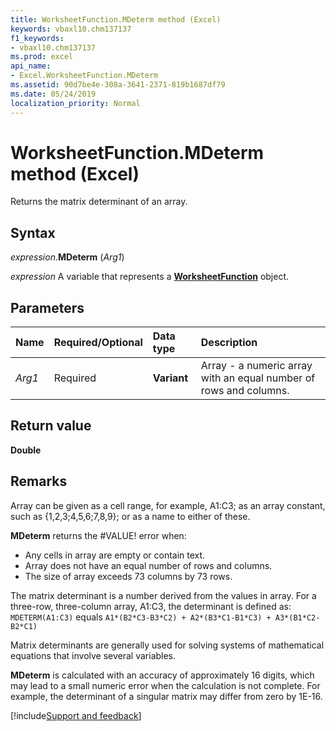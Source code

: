 ```yaml
---
title: WorksheetFunction.MDeterm method (Excel)
keywords: vbaxl10.chm137137
f1_keywords:
- vbaxl10.chm137137
ms.prod: excel
api_name:
- Excel.WorksheetFunction.MDeterm
ms.assetid: 90d7be4e-308a-3641-2371-819b1687df79
ms.date: 05/24/2019
localization_priority: Normal
---
```



# WorksheetFunction.MDeterm method (Excel)

Returns the matrix determinant of an array.

## Syntax

_expression_.**MDeterm** (_Arg1_)

_expression_ A variable that represents a **[WorksheetFunction](Excel.WorksheetFunction.md)** object.


## Parameters

|Name|Required/Optional|Data type|Description|
|:-----|:-----|:-----|:-----|
| _Arg1_|Required| **Variant**|Array - a numeric array with an equal number of rows and columns.|

## Return value

**Double**


## Remarks

Array can be given as a cell range, for example, A1:C3; as an array constant, such as {1,2,3;4,5,6;7,8,9}; or as a name to either of these. 
    
**MDeterm** returns the #VALUE! error when:
    
- Any cells in array are empty or contain text.    
- Array does not have an equal number of rows and columns.   
- The size of array exceeds 73 columns by 73 rows.
    
The matrix determinant is a number derived from the values in array. For a three-row, three-column array, A1:C3, the determinant is defined as: `MDETERM(A1:C3)` equals `A1*(B2*C3-B3*C2) + A2*(B3*C1-B1*C3) + A3*(B1*C2-B2*C1)`
    
Matrix determinants are generally used for solving systems of mathematical equations that involve several variables.
    
**MDeterm** is calculated with an accuracy of approximately 16 digits, which may lead to a small numeric error when the calculation is not complete. For example, the determinant of a singular matrix may differ from zero by 1E-16.
    



[!include[Support and feedback](~/includes/feedback-boilerplate.md)]